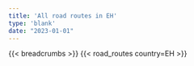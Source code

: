 ```yaml
---
title: 'All road routes in EH'
type: 'blank'
date: "2023-01-01"
---
```


{{< breadcrumbs >}}
{{< road_routes country=EH >}}
